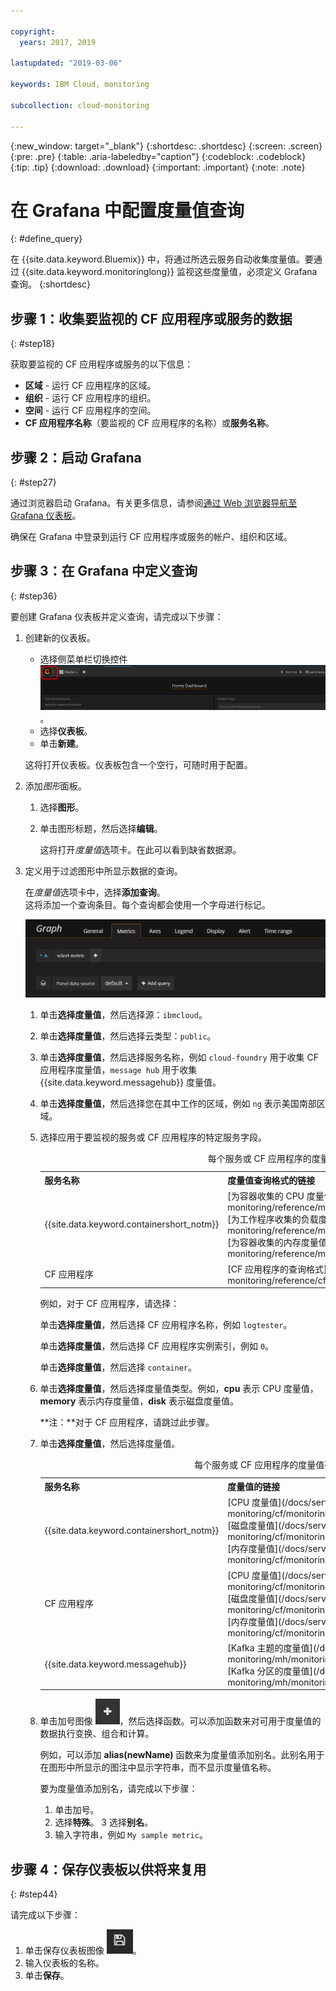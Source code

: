 ```yaml
---

copyright:
  years: 2017, 2019

lastupdated: "2019-03-06"

keywords: IBM Cloud, monitoring

subcollection: cloud-monitoring

---
```


{:new_window: target="_blank"}
{:shortdesc: .shortdesc}
{:screen: .screen}
{:pre: .pre}
{:table: .aria-labeledby="caption"}
{:codeblock: .codeblock}
{:tip: .tip}
{:download: .download}
{:important: .important}
{:note: .note}


# 在 Grafana 中配置度量值查询
{: #define_query}

在 {{site.data.keyword.Bluemix}} 中，将通过所选云服务自动收集度量值。要通过 {{site.data.keyword.monitoringlong}} 监视这些度量值，必须定义 Grafana 查询。
{:shortdesc}

## 步骤 1：收集要监视的 CF 应用程序或服务的数据
{: #step18}

获取要监视的 CF 应用程序或服务的以下信息：

* **区域** - 运行 CF 应用程序的区域。
* **组织** - 运行 CF 应用程序的组织。 	
* **空间** - 运行 CF 应用程序的空间。 
* **CF 应用程序名称**（要监视的 CF 应用程序的名称）或**服务名称**。 


## 步骤 2：启动 Grafana
{: #step27}

通过浏览器启动 Grafana。有关更多信息，请参阅[通过 Web 浏览器导航至 Grafana 仪表板](/docs/services/cloud-monitoring/grafana/navigating_grafana.html#launch_grafana_from_browser)。

确保在 Grafana 中登录到运行 CF 应用程序或服务的帐户、组织和区域。 


## 步骤 3：在 Grafana 中定义查询
{: #step36}

要创建 Grafana 仪表板并定义查询，请完成以下步骤：

1. 创建新的仪表板。

    * 选择侧菜单栏切换控件 ![Grafana 侧菜单栏](images/grafana_settings.gif "Grafana 侧菜单栏")。
    * 选择**仪表板**。
    * 单击**新建**。

    这将打开仪表板。仪表板包含一个空行，可随时用于配置。

2. 添加*图形*面板。

    1. 选择**图形**。

    2. 单击图形标题，然后选择**编辑**。

        这将打开*度量值*选项卡。在此可以看到缺省数据源。

3. 定义用于过滤图形中所显示数据的查询。 

    在*度量值*选项卡中，选择**添加查询**。<br>这将添加一个查询条目。每个查询都会使用一个字母进行标记。
    
    ![新建查询条目](images/grafana4_query_f1.gif "新建查询条目")
        
    1. 单击**选择度量值**，然后选择源：`ibmcloud`。
    
    2. 单击**选择度量值**，然后选择云类型：`public`。
    
    3. 单击**选择度量值**，然后选择服务名称，例如 `cloud-foundry` 用于收集 CF 应用程序度量值，`message hub` 用于收集 {{site.data.keyword.messagehub}} 度量值。
    
    4. 单击**选择度量值**，然后选择您在其中工作的区域，例如 `ng` 表示美国南部区域。
    
    5. 选择应用于要监视的服务或 CF 应用程序的特定服务字段。

        <table>
          <caption>每个服务或 CF 应用程序的度量值查询格式</caption>
          <tr>
            <th>服务名称</th>
            <th>度量值查询格式的链接</th> 
          </tr>
          <tr>
            <td>{{site.data.keyword.containershort_notm}}</td>
            <td>[为容器收集的 CPU 度量值的查询格式](/docs/services/cloud-monitoring/reference/metrics_format_containers.html#cpu_containers) </br>[为工作程序收集的负载度量值的查询格式](/docs/services/cloud-monitoring/reference/metrics_format_containers.html#load_workers) </br>[为容器收集的内存度量值的查询格式](/docs/services/cloud-monitoring/reference/metrics_format_containers.html#mem_containers) </td> 
          </tr>
          <tr>
            <td>CF 应用程序</td>
            <td>[CF 应用程序的查询格式](/docs/services/cloud-monitoring/reference/cfapps_metrics_format.html#cfapps_metrics_format)</td> 
          </tr>
        </table>

        例如，对于 CF 应用程序，请选择：
    
        单击**选择度量值**，然后选择 CF 应用程序名称，例如 `logtester`。
    
        单击**选择度量值**，然后选择 CF 应用程序实例索引，例如 `0`。

        单击**选择度量值**，然后选择 `container`。
    
    9. 单击**选择度量值**，然后选择度量值类型。例如，**cpu** 表示 CPU 度量值，**memory** 表示内存度量值，**disk** 表示磁盘度量值。 

        **注：**对于 CF 应用程序，请跳过此步骤。 

    10. 单击**选择度量值**，然后选择度量值。 

        <table>
          <caption>每个服务或 CF 应用程序的度量值列表</caption>
          <tr>
            <th>服务名称</th>
            <th>度量值的链接</th> 
          </tr>
          <tr>
            <td>{{site.data.keyword.containershort_notm}}</td>
            <td>[CPU 度量值](/docs/services/cloud-monitoring/cf/monitoring_cf_apps_ov.html#cpu_metrics) </br>[磁盘度量值](/docs/services/cloud-monitoring/cf/monitoring_cf_apps_ov.html#disk_metrics)</br>[内存度量值](/docs/services/cloud-monitoring/cf/monitoring_cf_apps_ov.html#mem_metrics)</td> 
          </tr>
          <tr>
            <td>CF 应用程序</td>
            <td>[CPU 度量值](/docs/services/cloud-monitoring/cf/monitoring_cf_apps_ov.html#cpu_metrics) </br>[磁盘度量值](/docs/services/cloud-monitoring/cf/monitoring_cf_apps_ov.html#disk_metrics)</br>[内存度量值](/docs/services/cloud-monitoring/cf/monitoring_cf_apps_ov.html#mem_metrics)</td> 
          </tr>
          <tr>
            <td>{{site.data.keyword.messagehub}}</td>
            <td>[Kafka 主题的度量值](/docs/services/cloud-monitoring/mh/monitoring_mh_ov.html#kafka_topic_metrics)</br>[Kafka 分区的度量值](/docs/services/cloud-monitoring/mh/monitoring_mh_ov.html#kafka_partition_metrics)</td> 
          </tr>
        </table>

    10. 单击加号图像 ![“添加”图标](images/grafana_plus_image.gif "加号图像")，然后选择函数。可以添加函数来对可用于度量值的数据执行变换、组合和计算。
        
        例如，可以添加 **alias(newName)** 函数来为度量值添加别名。此别名用于在图形中所显示的图注中显示字符串，而不显示度量值名称。
        
        要为度量值添加别名，请完成以下步骤：
        
        1. 单击加号。
        2. 选择**特殊**。
        3 选择**别名**。
        4. 输入字符串，例如 `My sample metric`。


## 步骤 4：保存仪表板以供将来复用
{: #step44}

请完成以下步骤：

1. 单击保存仪表板图像 ![保存仪表板图像](images/grafana_save_image.gif "保存仪表板图像")。
2. 输入仪表板的名称。
3. 单击**保存**。
